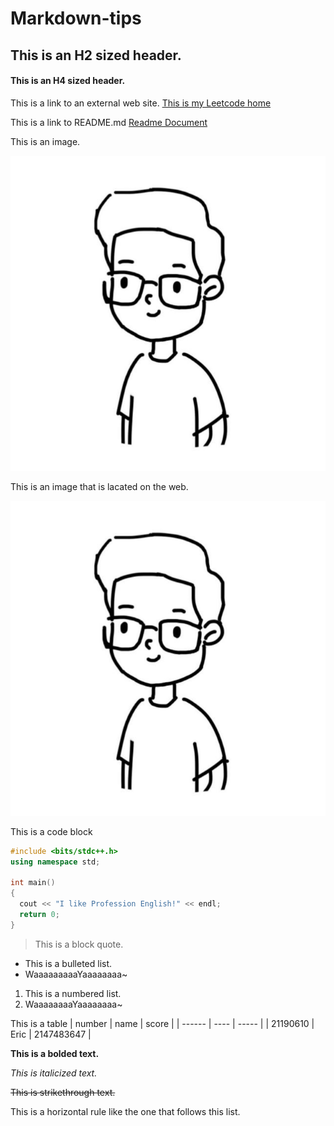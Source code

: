 # Markdown-tips

## This is an H2 sized header.

#### This is an H4 sized header.

This is a link to an external web site.
[This is my Leetcode home](https://leetcode-cn.com/u/ericlife/)

This is a link to README.md
[Readme Document](README.md)

This is an image.

![Alt text](头像.jpg)

This is an image that is lacated on the web.

[![My Code Home](头像.jpg)](https://leetcode-cn.com/u/ericlife/)

This is a code block
```C++
#include <bits/stdc++.h>
using namespace std;

int main()
{
  cout << "I like Profession English!" << endl;
  return 0;
}
```

> This is a block quote.

* This is a bulleted list.
* WaaaaaaaaaYaaaaaaaa~

1. This is a numbered list.
2. WaaaaaaaaYaaaaaaaa~

This is a table
| number | name | score |
| ------ | ---- | ----- |
| 21190610 | Eric | 2147483647 |

**This is a bolded text.**

*This is italicized text.*

~~This is strikethrough text.~~

This is a horizontal rule like the one that follows this list.

